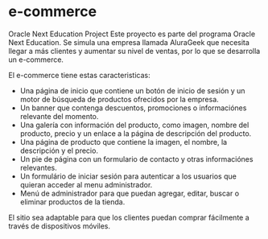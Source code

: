 # e-commerce
Oracle Next Education Project
Este proyecto es parte del programa Oracle Next Education. 
Se simula una empresa llamada AluraGeek que necesita llegar a más clientes y aumentar su nivel de ventas, por lo que se desarrolla un e-commerce.

El e-commerce tiene estas caracteristicas:
- Una página de inicio que contiene un botón de inicio de sesión y un motor de búsqueda de productos ofrecidos por la empresa.
- Un banner que contenga descuentos, promociones o informaciónes relevante del momento.
- Una galería con información del producto, como imagen, nombre del producto, precio y un enlace a la página de descripción del producto.
- Una página de producto que contiene la imagen, el nombre, la descripción y el precio.
- Un pie de página con un formulario de contacto y otras informaciónes relevantes.
- Un formulário de iniciar sesión para autenticar a los usuarios que quieran acceder al menu administrador.
- Menú de administrador para que puedan agregar, editar, buscar o eliminar productos de la tienda.

El sitio sea adaptable para que los clientes puedan comprar fácilmente a través de dispositivos móviles.

